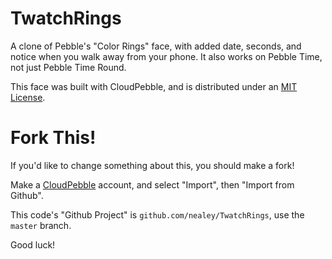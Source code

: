 # TwatchRings

A clone of Pebble's "Color Rings" face,
with added date, seconds,
and notice when you walk away from your phone.
It also works on Pebble Time, not just Pebble Time Round.

This face was built with CloudPebble,
and is distributed under an [MIT License](LICENSE.md).


Fork This!
========

If you'd like to change something about this,
you should make a fork!

Make a [CloudPebble](https://cloudpebble.net/) account,
and select "Import",
then "Import from Github".

This code's "Github Project" is `github.com/nealey/TwatchRings`,
use the `master` branch.

Good luck!


